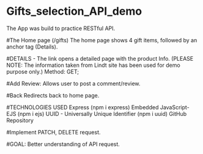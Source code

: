 # Gifts_selection_API_demo
The App was build to practice RESTful API. 

#The Home page (/gifts)
The home page shows 4 gift items, followed by an anchor tag (Details). 

#DETAILS -
The link opens a detailed page with the product Info. (PLEASE NOTE: The information taken from Lindt site has been used for demo purpose only.) 
Method: GET;


#Add Review:
Allows user to post a comment/review. 

#Back 
Redirects back to home page. 


#TECHNOLOGIES USED
Express  (npm i express)
Embedded JavaScript- EJS (npm i ejs)
UUID - Universally Unique Identifier (npm i uuid)
GitHub Repository

#Implement 
PATCH, DELETE request.


#GOAL:
Better understanding of API request.
